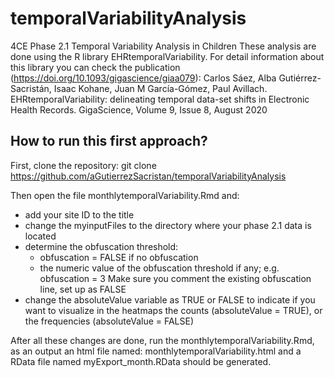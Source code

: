 # temporalVariabilityAnalysis
4CE Phase 2.1 Temporal Variability Analysis in Children
These analysis are done using the R library EHRtemporalVariability. For detail information about this library you can check the publication (https://doi.org/10.1093/gigascience/giaa079): Carlos Sáez, Alba Gutiérrez-Sacristán, Isaac Kohane, Juan M García-Gómez, Paul Avillach. EHRtemporalVariability: delineating temporal data-set shifts in Electronic Health Records. GigaScience, Volume 9, Issue 8, August 2020

## How to run this first approach?
First, clone the repository: git clone https://github.com/aGutierrezSacristan/temporalVariabilityAnalysis

Then open the file monthlytemporalVariability.Rmd and:
- add your site ID to the title
- change the myinputFiles to the directory where your phase 2.1 data is located
- determine the obfuscation threshold: 
    - obfuscation = FALSE if no obfuscation
    - the numeric value of the obfuscation threshold if any; e.g. obfuscation = 3
    Make sure you comment the existing obfuscation line, set up as FALSE
- change the absoluteValue variable as TRUE or FALSE to indicate if you want to visualize in the heatmaps the counts (absoluteValue = TRUE), or the frequencies (absoluteValue = FALSE)


After all these changes are done, run the monthlytemporalVariability.Rmd, as an output an html file named: monthlytemporalVariability.html and a RData file named myExport_month.RData should be generated. 



